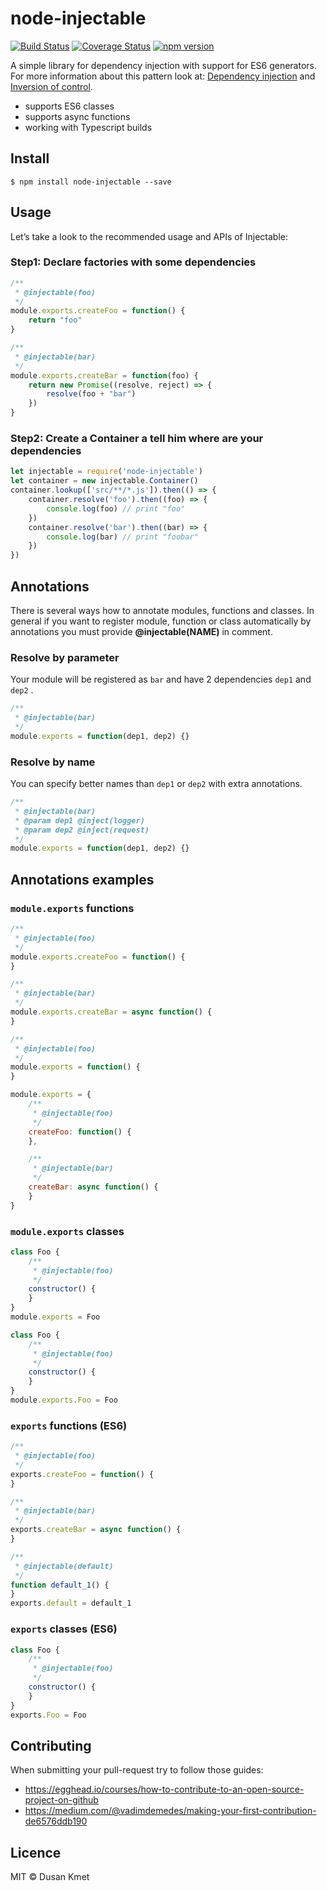 # node-injectable

[![Build Status](https://travis-ci.org/dkMorlok/node-injectable.svg?branch=master)](https://travis-ci.org/dkMorlok/node-injectable)
[![Coverage Status](https://coveralls.io/repos/github/dkMorlok/node-injectable/badge.svg)](https://coveralls.io/github/dkMorlok/node-injectable)
[![npm version](https://badge.fury.io/js/node-injectable.svg)](https://badge.fury.io/js/node-injectable)

A simple library for dependency injection with support for ES6 generators. For more information about this pattern look at:
[Dependency injection](http://en.wikipedia.org/wiki/Dependency_injection) and [Inversion of control](http://en.wikipedia.org/wiki/Inversion_of_control).

- supports ES6 classes
- supports async functions
- working with Typescript builds

## Install

```
$ npm install node-injectable --save
```


## Usage

Let’s take a look to the recommended usage and APIs of Injectable:

### Step1: Declare factories with some dependencies

```js
/**
 * @injectable(foo)
 */
module.exports.createFoo = function() {
    return "foo"
}

/**
 * @injectable(bar)
 */
module.exports.createBar = function(foo) {
    return new Promise((resolve, reject) => {
        resolve(foo + "bar")
    })
}
```

### Step2: Create a Container a tell him where are your dependencies

```js
let injectable = require('node-injectable')
let container = new injectable.Container()
container.lookup(['src/**/*.js']).then(() => {
    container.resolve('foo').then((foo) => {
        console.log(foo) // print "foo"
    })
    container.resolve('bar').then((bar) => {
        console.log(bar) // print "foobar"
    })
})
```


## Annotations

There is several ways how to annotate modules, functions and classes. In general if you want to register module, function or class
automatically by annotations you must provide **@injectable(NAME)** in comment.

### Resolve by parameter

Your module will be registered as `bar` and have 2 dependencies `dep1` and `dep2` .
```js
/**
 * @injectable(bar)
 */
module.exports = function(dep1, dep2) {}
```

### Resolve by name

You can specify better names than `dep1` or `dep2` with extra annotations.
```js
/**
 * @injectable(bar)
 * @param dep1 @inject(logger)
 * @param dep2 @inject(request)
 */
module.exports = function(dep1, dep2) {}
```


## Annotations examples

### `module.exports` functions
```js
/**
 * @injectable(foo)
 */
module.exports.createFoo = function() {
}

/**
 * @injectable(bar)
 */
module.exports.createBar = async function() {
}
```

```js
/**
 * @injectable(foo)
 */
module.exports = function() {
}
```

```js
module.exports = {
    /**
     * @injectable(foo)
     */
    createFoo: function() {
    },

    /**
     * @injectable(bar)
     */
    createBar: async function() {
    }
}
```

### `module.exports` classes
```js
class Foo {
    /**
     * @injectable(foo)
     */
    constructor() {
    }
}
module.exports = Foo
```

```js
class Foo {
    /**
     * @injectable(foo)
     */
    constructor() {
    }
}
module.exports.Foo = Foo
```

### `exports` functions (ES6)

```js
/**
 * @injectable(foo)
 */
exports.createFoo = function() {
}

/**
 * @injectable(bar)
 */
exports.createBar = async function() {
}

/**
 * @injectable(default)
 */
function default_1() {
}
exports.default = default_1
```

### `exports` classes (ES6)

```js
class Foo {
    /**
     * @injectable(foo)
     */
    constructor() {
    }
}
exports.Foo = Foo
```


## Contributing

When submitting your pull-request try to follow those guides:
* https://egghead.io/courses/how-to-contribute-to-an-open-source-project-on-github
* https://medium.com/@vadimdemedes/making-your-first-contribution-de6576ddb190


## Licence

MIT © Dusan Kmet
